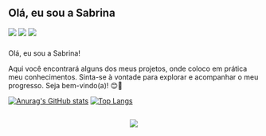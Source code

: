 ## Olá, eu sou a Sabrina

<div>
  <a href="https://www.linkedin.com/in/txsabrina/"><img src="https://img.shields.io/badge/LinkedIn-0077B5?style=for-the-badge&logo=linkedin&logoColor=white"></a>
  <a href="[https://contate.me/txsabrina](https://contate.me/txssabrina)"><img src="https://img.shields.io/badge/WhatsApp-25D366?style=for-the-badge&logo=whatsapp&logoColor=white"></a>
  <a href="mailto:stx.sabrina@gmail.com"><img src="https://img.shields.io/badge/Gmail-D14836?style=for-the-badge&logo=gmail&logoColor=white"></a>
</div>

###
Olá, eu sou a Sabrina!

Aqui  você encontrará alguns dos meus projetos, onde coloco em prática meu conhecimentos. Sinta-se à vontade para explorar e acompanhar o meu progresso. Seja bem-vindo(a)! 😊🚀


[![Anurag's GitHub stats](https://github-readme-stats.vercel.app/api?username=txsabrina&theme=tokyonight&show_icons=true)](https://github.com/anuraghazra/github-readme-stats)
[![Top Langs](https://github-readme-stats.vercel.app/api/top-langs/?username=txsabrina&layout=compact&theme=tokyonight)](https://github.com/anuraghazra/github-readme-stats)

##

<div>
  <p align="center">
  <a href="https://skillicons.dev">
    <img src="https://skillicons.dev/icons?i=git,java,js,cs,ts,nodejs,angular,react,mongodb,mysql,postgres,docker" />
  </a>
</p>
  
</div>

